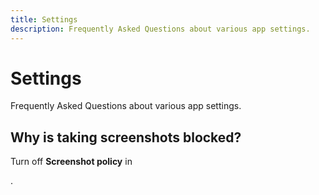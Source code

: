 ```yaml
---
title: Settings
description: Frequently Asked Questions about various app settings.
---
```


# Settings
Frequently Asked Questions about various app settings.

## Why is taking screenshots blocked?
Turn off **Screenshot policy** in <nav to="reader">.